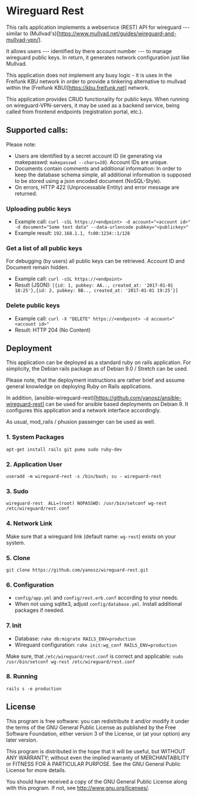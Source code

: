 # Wireguard Rest

This rails application implements a webserivce (REST) API for wireguard --- similar to (Mullvad's)[https://www.mullvad.net/guides/wireguard-and-mullvad-vpn/].

It allows users --- identified by there account number --- to manage wireguard public keys.
In return, it generates network configuration just like Mullvad.

This application does not implement any busy logic - it is uses in the Freifunk KBU network in order to provide a tinkering alternative to mullvad
within the (Freifunk KBU)[https://kbu.freifunk.net] network.

This application provides CRUD functionality for public keys. When running on wireguard-VPN-servers, it may be used as a backend service,
being called from frontend endpoints (registration portal, etc.).


## Supported calls:

Please note:

* Users are identified by a secret account ID (ie generating via makepasswd: `makepasswd --chars=20`). Account IDs are unique.
* Documents contain comments and additional information: In order to keep the database schema simple, all additional information is supposed to be stored using a json encoded document (NoSQL-Style).
* On errors, HTTP 422 (Unprocessable Entity) and error message are returned.

### Uploading public keys

* Example call: `curl -sSL https://<endpoint> -d account="<account id>" -d document="Some text data" --data-urlencode pubkey="<publickey>"`
* Example result: `192.168.1.1, fc00:1234::1/128`

### Get a list of all public keys

For debugging (by users) all public keys can be retrieved. Account ID and Document remain hidden.

* Example call: `curl -sSL https://<endpoint>`
* Result (JSON): `[{id: 1, pubkey: AA.., created_at: '2017-01-01 18:25'},{id: 2, pubkey: BB.., created_at: '2017-01-01 19:25'}]`

### Delete public keys

* Example call: `curl -X "DELETE" https://<endpoint> -d account="<account id>"`
* Result: HTTP 204 (No Content)

## Deployment

This application can be deployed as a standard ruby on rails application. For simplicity, the Debian rails package as of Debian 9.0 / Stretch can be used.

Please note, that the deployment instructions are rather brief and assume general knowledge on deploying Ruby on Rails applications.

In addition, (ansible-wireguard-rest)[https://github.com/yanosz/ansible-wireguard-rest] can be used for ansible based deployments on Debian 9. It configures this application and
a network interface accordingly.

As usual, mod_rails / phusion passenger can be used as well.

### 1. System Packages

`apt-get install rails git puma sudo ruby-dev`

### 2. Application User

`useradd -m wireguard-rest -s /bin/bash; su - wireguard-rest`

### 3. Sudo

`wireguard-rest  ALL=(root) NOPASSWD: /usr/bin/setconf wg-rest /etc/wireguard/rest.conf`

### 4. Network Link

Make sure that a wireguard link (default name: `wg-rest`) exists on your system.

### 5. Clone

`git clone https://github.com/yanosz/wireguard-rest.git`

### 6. Configuration

- `config/app.yml` and `config/rest.erb.conf` according to your needs.
-  When not using sqlite3, adjust `config/database.yml`. Install additional packages if needed.

### 7. Init

- Database: `rake db:migrate RAILS_ENV=production`
- Wireguard configuration:  `rake init:wg_conf RAILS_ENV=production`

Make sure, that `/etc/wireguard/rest.conf` is correct and applicable: `sudo /usr/bin/setconf wg-rest /etc/wireguard/rest.conf`

### 8. Running

`rails s -e production`


## License

This program is free software: you can redistribute it and/or modify
it under the terms of the GNU General Public License as published by
the Free Software Foundation, either version 3 of the License, or
(at your option) any later version.

This program is distributed in the hope that it will be useful,
but WITHOUT ANY WARRANTY; without even the implied warranty of
MERCHANTABILITY or FITNESS FOR A PARTICULAR PURPOSE.  See the
GNU General Public License for more details.

You should have received a copy of the GNU General Public License
along with this program.  If not, see <http://www.gnu.org/licenses/>.
